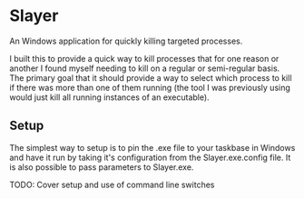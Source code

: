 Slayer
======

An Windows application for quickly killing targeted processes.

I built this to provide a quick way to kill processes that for one reason or another I found myself needing to kill on a regular or semi-regular basis. The primary goal that it should provide a way to select which process to kill if there was more than one of them running (the tool I was previously using would just kill all running instances of an executable).

## Setup

The simplest way to setup is to pin the .exe file to your taskbase in Windows and have it run by taking it's configuration from the Slayer.exe.config file. It is also possible to pass parameters to Slayer.exe.


TODO: Cover setup and use of command line switches
